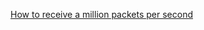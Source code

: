 

[How to receive a million packets per second](https://blog.cloudflare.com/how-to-receive-a-million-packets/)



